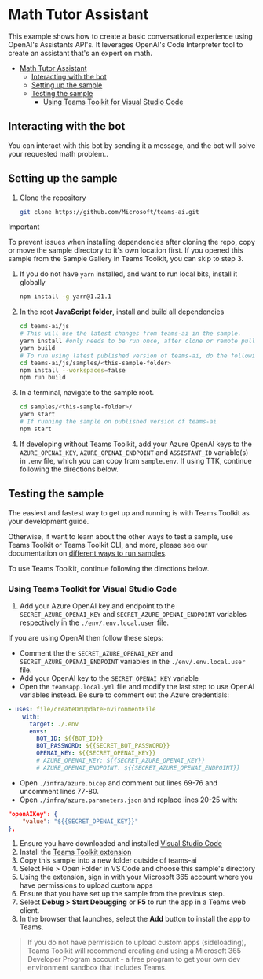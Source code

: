 # Math Tutor Assistant

This example shows how to create a basic conversational experience using OpenAI's Assistants API's. It leverages OpenAI's Code Interpreter tool to create an assistant that's an expert on math.

<!-- @import "[TOC]" {cmd="toc" depthFrom=1 depthTo=6 orderedList=false} -->

<!-- code_chunk_output -->

- [Math Tutor Assistant](#math-tutor-assistant)
  - [Interacting with the bot](#interacting-with-the-bot)
  - [Setting up the sample](#setting-up-the-sample)
  - [Testing the sample](#testing-the-sample)
    - [Using Teams Toolkit for Visual Studio Code](#using-teams-toolkit-for-visual-studio-code)

<!-- /code_chunk_output -->

## Interacting with the bot

You can interact with this bot by sending it a message, and the bot will solve your requested math problem..

## Setting up the sample

1. Clone the repository

    ```bash
    git clone https://github.com/Microsoft/teams-ai.git
    ```

> [!IMPORTANT]
> To prevent issues when installing dependencies after cloning the repo, copy or move the sample directory to it's own location first.
> If you opened this sample from the Sample Gallery in Teams Toolkit, you can skip to step 3.

1. If you do not have `yarn` installed, and want to run local bits, install it globally

    ```bash
    npm install -g yarn@1.21.1
    ```

1. In the root **JavaScript folder**, install and build all dependencies

    ```bash
    cd teams-ai/js
    # This will use the latest changes from teams-ai in the sample.
    yarn install #only needs to be run once, after clone or remote pull
    yarn build
    # To run using latest published version of teams-ai, do the following instead:
    cd teams-ai/js/samples/<this-sample-folder>
    npm install --workspaces=false
    npm run build
    ```

1. In a terminal, navigate to the sample root.

    ```bash
    cd samples/<this-sample-folder>/
    yarn start
    # If running the sample on published version of teams-ai
    npm start
    ```

1. If developing without Teams Toolkit, add your Azure OpenAI keys to the `AZURE_OPENAI_KEY`, `AZURE_OPENAI_ENDPOINT` and `ASSISTANT_ID` <!-- or `OPENAI_KEY` --> variable(s) in `.env` file, which you can copy from `sample.env`. If using TTK, continue following the directions below.

## Testing the sample

The easiest and fastest way to get up and running is with Teams Toolkit as your development guide.

Otherwise, if want to learn about the other ways to test a sample, use Teams Toolkit or Teams Toolkit CLI, and more, please see our documentation on [different ways to run samples](https://github.com/microsoft/teams-ai/tree/main/getting-started/OTHER#different-ways-to-run-the-samples).

To use Teams Toolkit, continue following the directions below.

### Using Teams Toolkit for Visual Studio Code

1. Add your Azure OpenAI key and endpoint to the `SECRET_AZURE_OPENAI_KEY` and `SECRET_AZURE_OPENAI_ENDPOINT` variables respectively in the `./env/.env.local.user` file.

If you are using OpenAI then follow these steps:

-   Comment the the `SECRET_AZURE_OPENAI_KEY` and `SECRET_AZURE_OPENAI_ENDPOINT` variables in the `./env/.env.local.user` file.
-   Add your OpenAI key to the `SECRET_OPENAI_KEY` variable
-   Open the `teamsapp.local.yml` file and modify the last step to use OpenAI variables instead. Be sure to comment out the Azure credentials:

```yml
- uses: file/createOrUpdateEnvironmentFile
    with:
      target: ./.env
      envs:
        BOT_ID: ${{BOT_ID}}
        BOT_PASSWORD: ${{SECRET_BOT_PASSWORD}}
        OPENAI_KEY: ${{SECRET_OPENAI_KEY}}
        # AZURE_OPENAI_KEY: ${{SECRET_AZURE_OPENAI_KEY}}
        # AZURE_OPENAI_ENDPOINT: ${{SECRET_AZURE_OPENAI_ENDPOINT}}
```

-   Open `./infra/azure.bicep` and comment out lines 69-76 and uncomment lines 77-80.
-   Open `./infra/azure.parameters.json` and replace lines 20-25 with:

```json
"openAIKey": {
    "value": "${{SECRET_OPENAI_KEY}}"
},
```

1. Ensure you have downloaded and installed [Visual Studio Code](https://code.visualstudio.com/docs/setup/setup-overview)
2. Install the [Teams Toolkit extension](https://marketplace.visualstudio.com/items?itemName=TeamsDevApp.ms-teams-vscode-extension)
3. Copy this sample into a new folder outside of teams-ai
4. Select File > Open Folder in VS Code and choose this sample's directory
5. Using the extension, sign in with your Microsoft 365 account where you have permissions to upload custom apps
6. Ensure that you have set up the sample from the previous step.
7. Select **Debug > Start Debugging** or **F5** to run the app in a Teams web client.
8. In the browser that launches, select the **Add** button to install the app to Teams.

> If you do not have permission to upload custom apps (sideloading), Teams Toolkit will recommend creating and using a Microsoft 365 Developer Program account - a free program to get your own dev environment sandbox that includes Teams.
